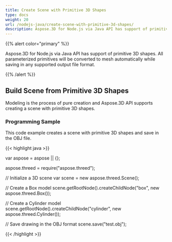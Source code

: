 ```yaml
---
title: Create Scene with Primitive 3D Shapes
type: docs
weight: 20
url: /nodejs-java/create-scene-with-primitive-3d-shapes/
description: Aspose.3D for Node.js via Java API has support of primitive 3D shapes. All parameterized primitives will be converted to mesh automatically while saving in any supported output file format.
---
```


{{% alert color="primary" %}} 

Aspose.3D for Node.js via Java API has support of primitive 3D shapes. All parameterized primitives will be converted to mesh automatically while saving in any supported output file format.

{{% /alert %}} 
## **Build Scene from Primitive 3D Shapes**
Modeling is the process of pure creation and Aspose.3D API supports creating a scene with primitive 3D shapes.
### **Programming Sample**
This code example creates a scene with primitive 3D shapes and save in the OBJ file.

{{< highlight java >}}

var aspose = aspose || {};

aspose.threed = require("aspose.threed");

// Initialize a 3D scene
var scene = new aspose.threed.Scene();

// Create a Box model
scene.getRootNode().createChildNode("box", new aspose.threed.Box());

// Create a Cylinder model
scene.getRootNode().createChildNode("cylinder", new aspose.threed.Cylinder());

// Save drawing in the OBJ format
scene.save("test.obj");


{{< /highlight >}}

